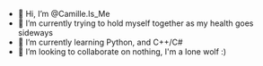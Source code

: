 - 👋 Hi, I’m @Camille.Is_Me
- 👀 I’m currently trying to hold myself together as my health goes sideways
- 🌱 I’m currently learning Python, and C++/C#
- 💞️ I’m looking to collaborate on nothing, I'm a lone wolf :)

<!---
TheDarkWolfer/TheDarkWolfer is a ✨ special ✨ repository because its `README.md` (this file) appears on your GitHub profile.
You can click the Preview link to take a look at your changes.
--->
